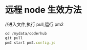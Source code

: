 # 远程 node 生效方法

//进入文件,执行 pull,运行 pm2

```js
cd /mydata/coderhub
git pull
pm2 start pm2.config.js

```

